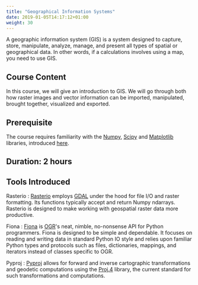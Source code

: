 ```yaml
---
title: "Geographical Information Systems"
date: 2019-01-05T14:17:12+01:00
weight: 30
---
```


A geographic information system (GIS) is a system designed to capture,
store, manipulate, analyze, manage, and present all types of spatial
or geographical data. In other words, if a calculations involves using
a map, you need to use GIS.

## Course Content

In this course, we will give an introduction to GIS. We will go
through both how raster images and vector information can be imported,
manipulated, brought together, visualized and exported.

## Prerequisite

The course requires familiarity with the
[Numpy](https://www.numpy.org/), [Scipy](https://scipy.org/) and
[Matplotlib](https://matplotlib.org/) libraries, introduced
[here](/training/python/numerical/).

## Duration: 2 hours

## Tools Introduced
Rasterio
: [Rasterio](https://github.com/mapbox/rasterio) employs
  [GDAL](https://gdal.org/) under the hood for file I/O and raster
  formatting. Its functions typically accept and return Numpy
  ndarrays. Rasterio is designed to make working with geospatial
  raster data more productive.

Fiona
: [Fiona](https://github.com/Toblerity/Fiona) is
  [OGR](https://gdal.org/)'s neat, nimble, no-nonsense API for Python
  programmers. Fiona is designed to be simple and dependable. It
  focuses on reading and writing data in standard Python IO style and
  relies upon familiar Python types and protocols such as files,
  dictionaries, mappings, and iterators instead of classes specific to
  OGR.

Pyproj
: [Pyproj](https://github.com/jswhit/pyproj) allows for forward and
  inverse cartographic transformations and geodetic computations using
  the [Proj.4](https://github.com/OSGeo/proj.4) library, the current
  standard for such transformations and computations.
